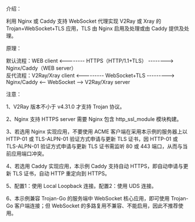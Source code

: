 介绍：

利用 Nginx 或 Caddy 支持 WebSocket 代理实现 V2Ray 或 Xray 的 Trojan+WebSocket+TLS 应用，TLS 由 Nginx 启用及处理或由 Caddy 提供及处理。

原理：

默认流程：WEB client <-------- HTTPS（HTTP/1.1+TLS） --------> Nginx/Caddy（WEB server）  
反代流程：V2Ray/Xray client <--------- WebSocket+TLS ---------> Nginx/Caddy <-- WebSocket --> V2Ray/Xray server

注意：

1、V2Ray 版本不小于 v4.31.0 才支持 Trojan 协议。

2、Nginx 支持 HTTPS server 需要 Nginx 包含 http_ssl_module 模块构建。

3、若选用 Nginx 实现应用，不要使用 ACME 客户端在采用本示例的服务器上以 HTTP-01 或 TLS-ALPN-01 验证方式申请与更新 TLS 证书，因 HTTP-01 或 TLS-ALPN-01 验证方式申请与更新 TLS 证书需监听 80 或 443 端口，从而与当前应用端口冲突。

4、若选用 Caddy 实现应用，本示例 Caddy 支持自动 HTTPS，即自动申请与更新 TLS 证书，自动 HTTP 重定向到 HTTPS。

5、配置1：使用 Local Loopback 连接。配置2：使用 UDS 连接。

6、本示例兼容 Trojan-Go 的服务端中 WebSocket 核心应用，即可使用 Trojan-Go 客户端连接；但 WebSocket 的多路复用不兼容、不能启用，因此不推荐使用。

